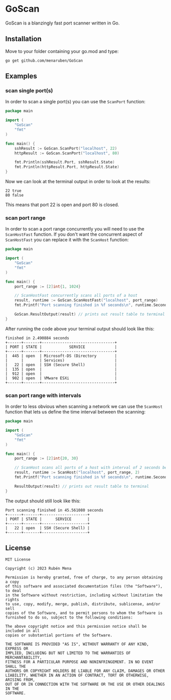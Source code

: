 # GoScan
GoScan is a blanzingly fast port scanner written in Go.

## Installation
Move to your folder containing your go.mod and type:
```
go get github.com/menaruben/GoScan
```

## Examples
### scan single port(s)
In order to scan a single port(s) you can use the ```ScanPort``` function:
```go
package main

import (
	"GoScan"
	"fmt"
)

func main() {
	sshResult := GoScan.ScanPort("localhost", 22)
	httpResult := GoScan.ScanPort("localhost", 80)

	fmt.Println(sshResult.Port, sshResult.State)
	fmt.Println(httpResult.Port, httpResult.State)
}
```
Now we can look at the terminal output in order to look at the results:
```
22 true
80 false
```
This means that port 22 is open and port 80 is closed.

### scan port range
In order to scan a port range concurrently you will need to use the ```ScanHostFast``` function. If you don't want the concurrent aspect of ```ScanHostFast``` you can replace it with the ```ScanHost``` function:

```go
package main

import (
	"GoScan"
	"fmt"
)

func main() {
    port_range := [2]int{1, 1024}

    // ScanHostFast concurrently scans all ports of a host
    result, runtime := GoScan.ScanHostFast("localhost", port_range)
    fmt.Printf("Port scanning finished in %f seconds\n", runtime.Seconds())

    GoScan.ResultOutput(result) // prints out result table to terminal
}
```
After running the code above your terminal output should look like this:
```
finished in 2.490884 seconds
+------+-------+--------------------------------+
| PORT | STATE |            SERVICE             |
+------+-------+--------------------------------+
|  445 | open  | Microsoft-DS (Directory        |
|      |       | Services)                      |
|   22 | open  | SSH (Secure Shell)             |
|  135 | open  |                                |
|  912 | open  |                                |
|  902 | open  | VMware ESXi                    |
+------+-------+--------------------------------+
```

### scan port range with intervals
In order to less obvious when scanning a network we can use the ```ScanHost``` function that lets us define the time interval between the scanning:
```go
package main

import (
	"GoScan"
	"fmt"
)

func main() {
	port_range := [2]int{20, 30}

	// ScanHost scans all ports of a host with interval of 2 seconds between scans
	result, runtime := ScanHost("localhost", port_range, 2)
	fmt.Printf("Port scanning finished in %f seconds\n", runtime.Seconds())

	ResultOutput(result) // prints out result table to terminal
}
```
The output should still look like this:
```
Port scanning finished in 45.561080 seconds
+------+-------+--------------------+
| PORT | STATE |      SERVICE       |
+------+-------+--------------------+
|   22 | open  | SSH (Secure Shell) |
+------+-------+--------------------+
```

## License
```
MIT License

Copyright (c) 2023 Rubén Mena

Permission is hereby granted, free of charge, to any person obtaining a copy
of this software and associated documentation files (the "Software"), to deal
in the Software without restriction, including without limitation the rights
to use, copy, modify, merge, publish, distribute, sublicense, and/or sell
copies of the Software, and to permit persons to whom the Software is
furnished to do so, subject to the following conditions:

The above copyright notice and this permission notice shall be included in all
copies or substantial portions of the Software.

THE SOFTWARE IS PROVIDED "AS IS", WITHOUT WARRANTY OF ANY KIND, EXPRESS OR
IMPLIED, INCLUDING BUT NOT LIMITED TO THE WARRANTIES OF MERCHANTABILITY,
FITNESS FOR A PARTICULAR PURPOSE AND NONINFRINGEMENT. IN NO EVENT SHALL THE
AUTHORS OR COPYRIGHT HOLDERS BE LIABLE FOR ANY CLAIM, DAMAGES OR OTHER
LIABILITY, WHETHER IN AN ACTION OF CONTRACT, TORT OR OTHERWISE, ARISING FROM,
OUT OF OR IN CONNECTION WITH THE SOFTWARE OR THE USE OR OTHER DEALINGS IN THE
SOFTWARE.
```
